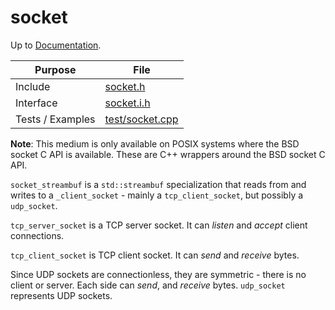 # socket

Up to [Documentation](../README.md).

Purpose          | File
---------------- | ----
Include          | [socket.h](../../src/socket.h)
Interface        | [socket.i.h](../../src/socket.i.h)
Tests / Examples | [test/socket.cpp](../../test/socket.cpp)

__Note__: This medium is only available on POSIX systems where the BSD socket C API is available.
These are C++ wrappers around the BSD socket C API.

`socket_streambuf` is a `std::streambuf` specialization that reads from and writes to a `_client_socket` - mainly a `tcp_client_socket`, but possibly a `udp_socket`.

`tcp_server_socket` is a TCP server socket.
It can _listen_ and _accept_ client connections.

`tcp_client_socket` is TCP client socket.
It can _send_ and _receive_ bytes.

Since UDP sockets are connectionless, they are symmetric - there is no client or server.
Each side can _send_, and _receive_ bytes.
`udp_socket` represents UDP sockets.
